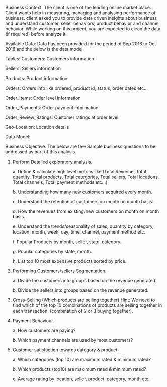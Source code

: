 Business Context:
The client is one of the leading online market place.
Client wants help in measuring, managing and analysing performance of business.
client asked you to provide data
driven insights about business and understand customer, seller behaviors, product behavior and
channel behavior.
While working on this project, you are expected to clean the data (if required) before analyze it.

Available Data:
Data has been provided for the period of Sep 2016 to Oct 2018 and the below is the data model.

Tables:
Customers: Customers information

Sellers: Sellers information

Products: Product information

Orders: Orders info like ordered, product id, status, order dates etc..

Order_Items: Order level information

Order_Payments: Order payment information

Order_Review_Ratings: Customer ratings at order level

Geo-Location: Location details

Data Model:



Business Objective:
The below are few Sample business questions to be addressed as part of this analysis. 

1. Perform Detailed exploratory analysis.

      a. Define & calculate high level metrics like (Total Revenue, Total quantity, Total
products, Total categories, Total sellers, Total locations, Total channels, Total
payment methods etc…)

      b. Understanding how many new customers acquired every month.

      c. Understand the retention of customers on month on month basis.

      d. How the revenues from existing/new customers on month on month basis.

      e. Understand the trends/seasonality of sales, quantity by category, location, month,
week, day, time, channel, payment method etc.

      f. Popular Products by month, seller, state, category.

      g. Popular categories by state, month.

      h. List top 10 most expensive products sorted by price.


2. Performing Customers/sellers Segmentation.

      a. Divide the customers into groups based on the revenue generated.

      b. Divide the sellers into groups based on the revenue generated.

3. Cross-Selling (Which products are selling together)
Hint: We need to find which of the top 10 combinations of products are selling together in
each transaction. (combination of 2 or 3 buying together).

4. Payment Behaviour.

      a. How customers are paying?

      b. Which payment channels are used by most customers?

5. Customer satisfaction towards category & product.

      a. Which categories (top 10) are maximum rated & minimum rated?

      b. Which products (top10) are maximum rated & minimum rated?

      c. Average rating by location, seller, product, category, month etc.



